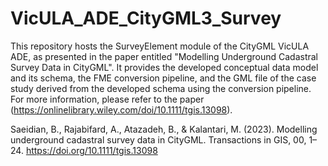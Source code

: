 # VicULA_ADE_CityGML3_Survey
This repository hosts the SurveyElement module of the CityGML VicULA ADE, as presented in the paper entitled "Modelling Underground Cadastral Survey Data in CityGML". It provides the developed conceptual data model and its schema, the FME conversion pipeline, and the GML file of the case study derived from the developed schema using the conversion pipeline. For more information, please refer to the paper (https://onlinelibrary.wiley.com/doi/10.1111/tgis.13098).

Saeidian, B., Rajabifard, A., Atazadeh, B., & Kalantari, M. (2023). Modelling underground cadastral survey data in CityGML. Transactions in GIS, 00, 1–24. https://doi.org/10.1111/tgis.13098
